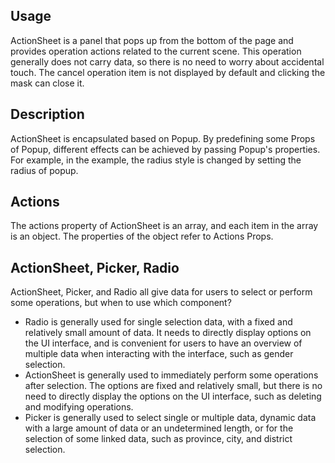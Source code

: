## Usage

ActionSheet is a panel that pops up from the bottom of the page and provides operation actions related to the current scene. This operation generally does not carry data, so there is no need to worry about accidental touch. The cancel operation item is not displayed by default and clicking the mask can close it.

## Description

ActionSheet is encapsulated based on Popup. By predefining some Props of Popup, different effects can be achieved by passing Popup's properties. For example, in the example, the radius style is changed by setting the radius of popup.

## Actions

The actions property of ActionSheet is an array, and each item in the array is an object. The properties of the object refer to Actions Props.

## ActionSheet, Picker, Radio

ActionSheet, Picker, and Radio all give data for users to select or perform some operations, but when to use which component?

- Radio is generally used for single selection data, with a fixed and relatively small amount of data. It needs to directly display options on the UI interface, and is convenient for users to have an overview of multiple data when interacting with the interface, such as gender selection.
- ActionSheet is generally used to immediately perform some operations after selection. The options are fixed and relatively small, but there is no need to directly display the options on the UI interface, such as deleting and modifying operations.
- Picker is generally used to select single or multiple data, dynamic data with a large amount of data or an undetermined length, or for the selection of some linked data, such as province, city, and district selection.
